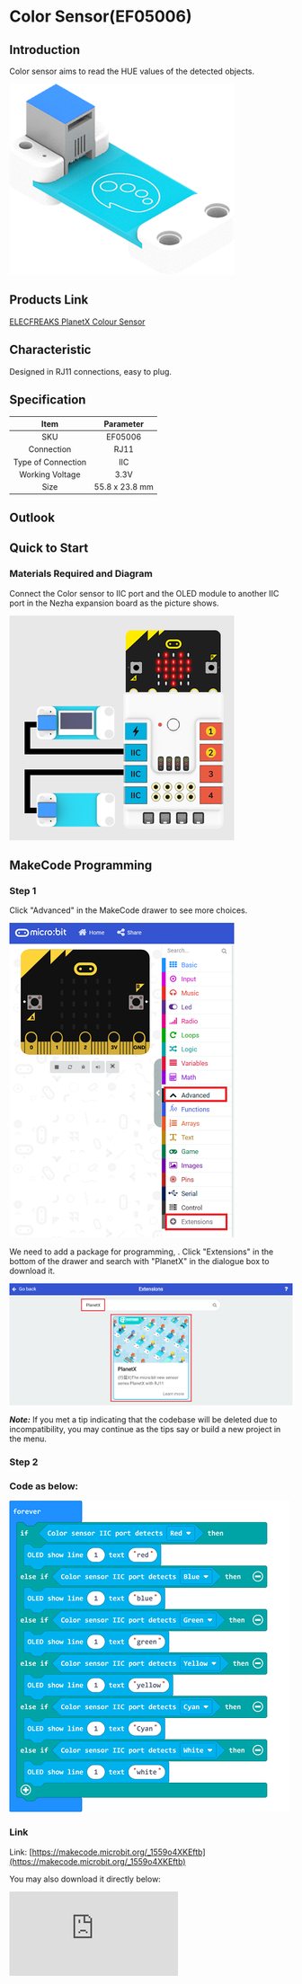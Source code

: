 # Color Sensor(EF05006)

## Introduction

Color sensor aims to read the HUE values of the detected objects.

![](./images/05006_01.png)

## Products Link

[ELECFREAKS PlanetX Colour Sensor](https://shop.elecfreaks.com/products/elecfreaks-planetx-colour-sensor?_pos=1&_sid=2bf57f6a4&_ss=r)

## Characteristic

 Designed in RJ11 connections, easy to plug.

## Specification


Item | Parameter
:-: | :-:
SKU|EF05006
Connection|RJ11
Type of Connection|IIC
Working Voltage|3.3V
Size|55.8 x 23.8 mm

## Outlook




## Quick to Start


### Materials Required and Diagram

 Connect the Color sensor to IIC port and the OLED module to another IIC port in the Nezha expansion board as the picture shows.


![](./images/05006_03.png)

## MakeCode Programming


### Step 1

Click "Advanced" in the MakeCode drawer to see more choices.

![](./images/05001_04.png)

We need to add a package for programming, . Click "Extensions" in the bottom of the drawer and search with "PlanetX" in the dialogue box to download it.

![](./images/05001_05.png)

***Note:*** If you met a tip indicating that the codebase will be deleted due to incompatibility, you may continue as the tips say or build a new project in the menu.

### Step 2

### Code as below:

![](./images/05006_06.png)


### Link
Link: [https://makecode.microbit.org/_1559o4XKEftb](https://makecode.microbit.org/_1559o4XKEftb)

You may also download it directly below:


<div
    style={{
        position: 'relative',
        paddingBottom: '60%',
        overflow: 'hidden',
    }}
>
    <iframe
        src="https://makecode.microbit.org/_DdAU5d4kMJDh"
        frameborder="0"
        sandbox="allow-popups allow-forms allow-scripts allow-same-origin"
        style={{
            position: 'absolute',
            width: '100%',
            height: '100%',
        }}
    />
</div>

### Result
 The color of the detected object displays on the OLED module.

## Python Programming



### Step 1
Download the package and unzip it: [PlanetX_MicroPython](https://github.com/lionyhw/PlanetX_MicroPython/archive/master.zip)

Go to   [Python editor](https://python.microbit.org/v/2.0)

![](./images/05001_07.png)

We need to add color.py for programming. Click "Load/Save" and then click "Show Files (1)" to see more choices, click "Add file" to add color.py from the unzipped package of PlanetX_MicroPython.

![](./images/05001_08.png)
![](./images/05001_09.png)
![](./images/05006_10.png)

### Step 2
### Reference
```
from microbit import *
from color import *
color = COLOR()
while True:
    display.scroll(color.get_hue())
```


### Result
 The HUE value displays on the micro:bit.

## Relevant File


## Technique File
